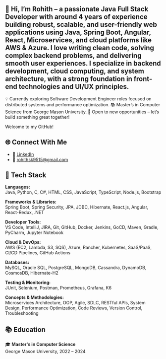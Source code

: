 ## 🎯 Hi, I’m Rohith – a passionate Java Full Stack Developer with around 4 years of experience building robust, scalable, and user-friendly web applications using Java, Spring Boot, Angular, React, Microservices, and cloud platforms like AWS & Azure. I love writing clean code, solving complex backend problems, and delivering smooth user experiences. I specialize in backend development, cloud computing, and system architecture, with a strong foundation in front-end technologies and UI/UX principles.

💡 Currently exploring Software Development Engineer roles focused on distributed systems and performance optimization.
📚 Master’s in Computer Science from George Mason University.
🚀 Open to new opportunities – let’s build something great together!


Welcome to my GitHub!

## 🌐 Connect With Me
- 💼 [LinkedIn](https://www.linkedin.com/in/rohith-kadaru-6285b2329/)
- 📧 rohithsk9515@gmail.com
  
## 🚀 Tech Stack

**Languages:**  
Java, Python, C, C#, HTML, CSS, JavaScript, TypeScript, Node.js, Bootstrap

**Frameworks & Libraries:**  
Spring Boot, Spring Security, JPA, JDBC, Hibernate, React.js, Angular, React-Redux, .NET

**Developer Tools:**  
VS Code, IntelliJ, JIRA, Git, GitHub, Docker, Jenkins, GoCD, Maven, Gradle, PyCharm, Jupyter Notebook

**Cloud & DevOps:**  
AWS (EC2, Lambda, S3, SQS), Azure, Rancher, Kubernetes, SaaS/PaaS, CI/CD Pipelines, GitHub Actions

**Databases:**  
MySQL, Oracle SQL, PostgreSQL, MongoDB, Cassandra, DynamoDB, CosmosDB, Hibernate-H2

**Testing & Monitoring:**  
JUnit, Selenium, Postman, Prometheus, Grafana, K6

**Concepts & Methodologies:**  
Microservices Architecture, OOP, Agile, SDLC, RESTful APIs, System Design, Performance Optimization, Code Reviews, Version Control, Troubleshooting


## 📚 Education
🎓 **Master's in Computer Science**  
George Mason University, 2022 – 2024







<!--
**ro7hith/ro7hith** is a ✨ _special_ ✨ repository because its `README.md` (this file) appears on your GitHub profile.

Here are some ideas to get you started:

- 🔭 I’m currently working on ...
- 🌱 I’m currently learning ...
- 👯 I’m looking to collaborate on ...
- 🤔 I’m looking for help with ...
- 💬 Ask me about ...
- 📫 How to reach me: ...
- 😄 Pronouns: ...
- ⚡ Fun fact: ...
-->
